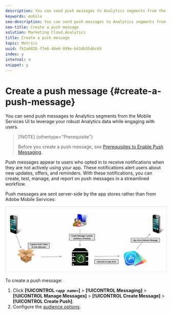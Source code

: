 ```yaml
---
description: You can send push messages to Analytics segments from the Mobile Services UI to leverage your robust Analytics data while engaging with users.
keywords: mobile
seo-description: You can send push messages to Analytics segments from the Mobile Services UI to leverage your robust Analytics data while engaging with users.
seo-title: Create a push message
solution: Marketing Cloud,Analytics
title: Create a push message
topic: Metrics
uuid: fb2a6026-f7e6-40e6-999e-b43db35d6c69
index: y
internal: n
snippet: y
---
```


# Create a push message {#create-a-push-message}

You can send push messages to Analytics segments from the Mobile Services UI to leverage your robust Analytics data while engaging with users.

>[!NOTE] {othertype="Prerequisite"}
>
>Before you create a push message, see [Prerequisites to Enable Push Messaging](../../c-manage-app-settings/c-mob-confg-app/configure-push-messaging/prerequisites-push-messaging.md#concept_28A61FEE3C7F48F1866BD1995EC43ACE).

Push messages appear to users who opted in to receive notifications when they are not actively using your app. These notifications alert users about new updates, offers, and reminders. With these notifications, you can create, test, manage, and report on push messages in a streamlined workflow.

Push messages are sent server-side by the app stores rather than from Adobe Mobile Services:

![](assets/push_message_diagram.png)

To create a push message: 

1. Click **[!UICONTROL *`<app name>`*]** > **[!UICONTROL Messaging]** > **[!UICONTROL Manage Messages]** > **[!UICONTROL Create Message]** > **[!UICONTROL Create Push]**.
1. Configure the [audience options](../../in-app-messaging/t-create-push-message/c-audience-push-message.md#concept_2A4EFA42181B41A98477C0E9164E017E).
